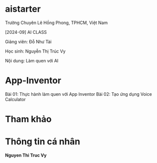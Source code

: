 # aistarter
Trường Chuyên Lê Hồng Phong, TPHCM, Việt Nam

[2024-09] AI CLASS

Giảng viên: Đỗ Như Tài

Học sinh: Nguyễn Thị Trúc Vy

Nội dung: Làm quen với AI

# App-Inventor
Bài 01: Thực hành làm quen với App Inventor
Bài 02: Tạo ứng dụng Voice Calculator

# Tham khảo

# Thông tin cá nhân
**Nguyen Thi Truc Vy**
